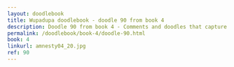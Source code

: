 ```yaml
---
layout: doodlebook
title: Wupadupa doodlebook - doodle 90 from book 4
description: Doodle 90 from book 4 - Comments and doodles that capture the essence of this event  
permalink: /doodlebook/book-4/doodle-90.html
book: 4
linkurl: amnesty04_20.jpg
ref: 90
---	  
```

																																																																							